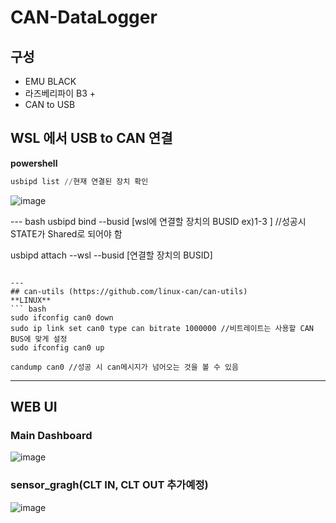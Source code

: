 # CAN-DataLogger
## 구성
- EMU BLACK
- 라즈베리파이 B3 +
- CAN to USB


## WSL 에서 USB to CAN 연결
**powershell**
``` powershell
usbipd list //현재 연결된 장치 확인
```
![image](https://github.com/user-attachments/assets/14f866a0-5d8c-4209-a59e-9be43a8ebf99)

--- bash
usbipd bind --busid [wsl에 연결할 장치의 BUSID ex)1-3 ] //성공시 STATE가 Shared로 되어야 함

usbipd attach --wsl --busid [연결할 장치의 BUSID]
```

---
## can-utils (https://github.com/linux-can/can-utils)
**LINUX**
``` bash
sudo ifconfig can0 down
sudo ip link set can0 type can bitrate 1000000 //비트레이트는 사용할 CAN BUS에 맞게 설정
sudo ifconfig can0 up

candump can0 //성공 시 can메시지가 넘어오는 것을 볼 수 있음
```
---
## WEB UI
### Main Dashboard
![image](https://github.com/user-attachments/assets/2db50bff-2fe6-4b85-9293-2717f42b307e)

### sensor_gragh(CLT IN, CLT OUT 추가예정)
![image](https://github.com/user-attachments/assets/b23ef203-c98f-4a2e-9498-21b9d3120dbd)
